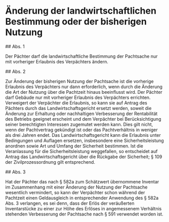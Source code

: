 # Änderung der landwirtschaftlichen Bestimmung oder der bisherigen Nutzung



\#\# Abs. 1

 Der Pächter darf die landwirtschaftliche Bestimmung der Pachtsache nur mit vorheriger Erlaubnis des Verpächters ändern.

\#\# Abs. 2

 Zur Änderung der bisherigen Nutzung der Pachtsache ist die vorherige Erlaubnis des Verpächters nur dann erforderlich, wenn durch die Änderung die Art der Nutzung über die Pachtzeit hinaus beeinflusst wird. Der Pächter darf Gebäude nur mit vorheriger Erlaubnis des Verpächters errichten. Verweigert der Verpächter die Erlaubnis, so kann sie auf Antrag des Pächters durch das Landwirtschaftsgericht ersetzt werden, soweit die Änderung zur Erhaltung oder nachhaltigen Verbesserung der Rentabilität des Betriebs geeignet erscheint und dem Verpächter bei Berücksichtigung seiner berechtigten Interessen zugemutet werden kann. Dies gilt nicht, wenn der Pachtvertrag gekündigt ist oder das Pachtverhältnis in weniger als drei Jahren endet. Das Landwirtschaftsgericht kann die Erlaubnis unter Bedingungen und Auflagen ersetzen, insbesondere eine Sicherheitsleistung anordnen sowie Art und Umfang der Sicherheit bestimmen. Ist die Veranlassung für die Sicherheitsleistung weggefallen, so entscheidet auf Antrag das Landwirtschaftsgericht über die Rückgabe der Sicherheit; § 109 der Zivilprozessordnung gilt entsprechend.

\#\# Abs. 3

 Hat der Pächter das nach § 582a zum Schätzwert übernommene Inventar im Zusammenhang mit einer Änderung der Nutzung der Pachtsache wesentlich vermindert, so kann der Verpächter schon während der Pachtzeit einen Geldausgleich in entsprechender Anwendung des § 582a Abs. 3 verlangen, es sei denn, dass der Erlös der veräußerten Inventarstücke zu einer zur Höhe des Erlöses in angemessenem Verhältnis stehenden Verbesserung der Pachtsache nach § 591 verwendet worden ist. 

